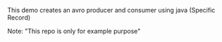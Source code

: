 This demo creates an avro producer and consumer using java (Specific Record)

Note: "This repo is only for example purpose"